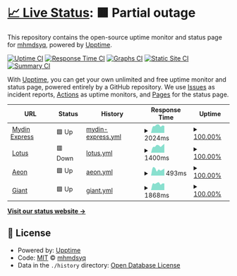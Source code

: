 # [📈 Live Status](https://mhmdsyq.github.io/upptime): <!--live status--> **🟧 Partial outage**

This repository contains the open-source uptime monitor and status page for [mhmdsyq](https://mhmdsyq.github.io/upptime), powered by [Upptime](https://github.com/upptime/upptime).

[![Uptime CI](https://github.com/mhmdsyq/upptime/workflows/Uptime%20CI/badge.svg)](https://github.com/mhmdsyq/upptime/actions?query=workflow%3A%22Uptime+CI%22)
[![Response Time CI](https://github.com/mhmdsyq/upptime/workflows/Response%20Time%20CI/badge.svg)](https://github.com/mhmdsyq/upptime/actions?query=workflow%3A%22Response+Time+CI%22)
[![Graphs CI](https://github.com/mhmdsyq/upptime/workflows/Graphs%20CI/badge.svg)](https://github.com/mhmdsyq/upptime/actions?query=workflow%3A%22Graphs+CI%22)
[![Static Site CI](https://github.com/mhmdsyq/upptime/workflows/Static%20Site%20CI/badge.svg)](https://github.com/mhmdsyq/upptime/actions?query=workflow%3A%22Static+Site+CI%22)
[![Summary CI](https://github.com/mhmdsyq/upptime/workflows/Summary%20CI/badge.svg)](https://github.com/mhmdsyq/upptime/actions?query=workflow%3A%22Summary+CI%22)

With [Upptime](https://upptime.js.org), you can get your own unlimited and free uptime monitor and status page, powered entirely by a GitHub repository. We use [Issues](https://github.com/mhmdsyq/upptime/issues) as incident reports, [Actions](https://github.com/mhmdsyq/upptime/actions) as uptime monitors, and [Pages](https://mhmdsyq.github.io/upptime) for the status page.

<!--start: status pages-->
<!-- This summary is generated by Upptime (https://github.com/upptime/upptime) -->
<!-- Do not edit this manually, your changes will be overwritten -->
<!-- prettier-ignore -->
| URL | Status | History | Response Time | Uptime |
| --- | ------ | ------- | ------------- | ------ |
| <img alt="" src="https://favicons.githubusercontent.com/mydinexpress.my" height="13"> [Mydin Express](https://mydinexpress.my) | 🟩 Up | [mydin-express.yml](https://github.com/mhmdsyq/upptime/commits/HEAD/history/mydin-express.yml) | <details><summary><img alt="Response time graph" src="./graphs/mydin-express/response-time-week.png" height="20"> 2024ms</summary><br><a href="https://mhmdsyq.github.io/upptime/history/mydin-express"><img alt="Response time 2174" src="https://img.shields.io/endpoint?url=https%3A%2F%2Fraw.githubusercontent.com%2Fmhmdsyq%2Fupptime%2FHEAD%2Fapi%2Fmydin-express%2Fresponse-time.json"></a><br><a href="https://mhmdsyq.github.io/upptime/history/mydin-express"><img alt="24-hour response time 1942" src="https://img.shields.io/endpoint?url=https%3A%2F%2Fraw.githubusercontent.com%2Fmhmdsyq%2Fupptime%2FHEAD%2Fapi%2Fmydin-express%2Fresponse-time-day.json"></a><br><a href="https://mhmdsyq.github.io/upptime/history/mydin-express"><img alt="7-day response time 2024" src="https://img.shields.io/endpoint?url=https%3A%2F%2Fraw.githubusercontent.com%2Fmhmdsyq%2Fupptime%2FHEAD%2Fapi%2Fmydin-express%2Fresponse-time-week.json"></a><br><a href="https://mhmdsyq.github.io/upptime/history/mydin-express"><img alt="30-day response time 2174" src="https://img.shields.io/endpoint?url=https%3A%2F%2Fraw.githubusercontent.com%2Fmhmdsyq%2Fupptime%2FHEAD%2Fapi%2Fmydin-express%2Fresponse-time-month.json"></a><br><a href="https://mhmdsyq.github.io/upptime/history/mydin-express"><img alt="1-year response time 2174" src="https://img.shields.io/endpoint?url=https%3A%2F%2Fraw.githubusercontent.com%2Fmhmdsyq%2Fupptime%2FHEAD%2Fapi%2Fmydin-express%2Fresponse-time-year.json"></a></details> | <details><summary><a href="https://mhmdsyq.github.io/upptime/history/mydin-express">100.00%</a></summary><a href="https://mhmdsyq.github.io/upptime/history/mydin-express"><img alt="All-time uptime 100.00%" src="https://img.shields.io/endpoint?url=https%3A%2F%2Fraw.githubusercontent.com%2Fmhmdsyq%2Fupptime%2FHEAD%2Fapi%2Fmydin-express%2Fuptime.json"></a><br><a href="https://mhmdsyq.github.io/upptime/history/mydin-express"><img alt="24-hour uptime 100.00%" src="https://img.shields.io/endpoint?url=https%3A%2F%2Fraw.githubusercontent.com%2Fmhmdsyq%2Fupptime%2FHEAD%2Fapi%2Fmydin-express%2Fuptime-day.json"></a><br><a href="https://mhmdsyq.github.io/upptime/history/mydin-express"><img alt="7-day uptime 100.00%" src="https://img.shields.io/endpoint?url=https%3A%2F%2Fraw.githubusercontent.com%2Fmhmdsyq%2Fupptime%2FHEAD%2Fapi%2Fmydin-express%2Fuptime-week.json"></a><br><a href="https://mhmdsyq.github.io/upptime/history/mydin-express"><img alt="30-day uptime 100.00%" src="https://img.shields.io/endpoint?url=https%3A%2F%2Fraw.githubusercontent.com%2Fmhmdsyq%2Fupptime%2FHEAD%2Fapi%2Fmydin-express%2Fuptime-month.json"></a><br><a href="https://mhmdsyq.github.io/upptime/history/mydin-express"><img alt="1-year uptime 100.00%" src="https://img.shields.io/endpoint?url=https%3A%2F%2Fraw.githubusercontent.com%2Fmhmdsyq%2Fupptime%2FHEAD%2Fapi%2Fmydin-express%2Fuptime-year.json"></a></details>
| <img alt="" src="https://favicons.githubusercontent.com/corp.lotuss.com.my" height="13"> [Lotus](https://corp.lotuss.com.my) | 🟥 Down | [lotus.yml](https://github.com/mhmdsyq/upptime/commits/HEAD/history/lotus.yml) | <details><summary><img alt="Response time graph" src="./graphs/lotus/response-time-week.png" height="20"> 1400ms</summary><br><a href="https://mhmdsyq.github.io/upptime/history/lotus"><img alt="Response time 1434" src="https://img.shields.io/endpoint?url=https%3A%2F%2Fraw.githubusercontent.com%2Fmhmdsyq%2Fupptime%2FHEAD%2Fapi%2Flotus%2Fresponse-time.json"></a><br><a href="https://mhmdsyq.github.io/upptime/history/lotus"><img alt="24-hour response time 1796" src="https://img.shields.io/endpoint?url=https%3A%2F%2Fraw.githubusercontent.com%2Fmhmdsyq%2Fupptime%2FHEAD%2Fapi%2Flotus%2Fresponse-time-day.json"></a><br><a href="https://mhmdsyq.github.io/upptime/history/lotus"><img alt="7-day response time 1400" src="https://img.shields.io/endpoint?url=https%3A%2F%2Fraw.githubusercontent.com%2Fmhmdsyq%2Fupptime%2FHEAD%2Fapi%2Flotus%2Fresponse-time-week.json"></a><br><a href="https://mhmdsyq.github.io/upptime/history/lotus"><img alt="30-day response time 1434" src="https://img.shields.io/endpoint?url=https%3A%2F%2Fraw.githubusercontent.com%2Fmhmdsyq%2Fupptime%2FHEAD%2Fapi%2Flotus%2Fresponse-time-month.json"></a><br><a href="https://mhmdsyq.github.io/upptime/history/lotus"><img alt="1-year response time 1434" src="https://img.shields.io/endpoint?url=https%3A%2F%2Fraw.githubusercontent.com%2Fmhmdsyq%2Fupptime%2FHEAD%2Fapi%2Flotus%2Fresponse-time-year.json"></a></details> | <details><summary><a href="https://mhmdsyq.github.io/upptime/history/lotus">100.00%</a></summary><a href="https://mhmdsyq.github.io/upptime/history/lotus"><img alt="All-time uptime 100.00%" src="https://img.shields.io/endpoint?url=https%3A%2F%2Fraw.githubusercontent.com%2Fmhmdsyq%2Fupptime%2FHEAD%2Fapi%2Flotus%2Fuptime.json"></a><br><a href="https://mhmdsyq.github.io/upptime/history/lotus"><img alt="24-hour uptime 99.99%" src="https://img.shields.io/endpoint?url=https%3A%2F%2Fraw.githubusercontent.com%2Fmhmdsyq%2Fupptime%2FHEAD%2Fapi%2Flotus%2Fuptime-day.json"></a><br><a href="https://mhmdsyq.github.io/upptime/history/lotus"><img alt="7-day uptime 100.00%" src="https://img.shields.io/endpoint?url=https%3A%2F%2Fraw.githubusercontent.com%2Fmhmdsyq%2Fupptime%2FHEAD%2Fapi%2Flotus%2Fuptime-week.json"></a><br><a href="https://mhmdsyq.github.io/upptime/history/lotus"><img alt="30-day uptime 100.00%" src="https://img.shields.io/endpoint?url=https%3A%2F%2Fraw.githubusercontent.com%2Fmhmdsyq%2Fupptime%2FHEAD%2Fapi%2Flotus%2Fuptime-month.json"></a><br><a href="https://mhmdsyq.github.io/upptime/history/lotus"><img alt="1-year uptime 100.00%" src="https://img.shields.io/endpoint?url=https%3A%2F%2Fraw.githubusercontent.com%2Fmhmdsyq%2Fupptime%2FHEAD%2Fapi%2Flotus%2Fuptime-year.json"></a></details>
| <img alt="" src="https://favicons.githubusercontent.com/www.aeonretail.com.my" height="13"> [Aeon](https://www.aeonretail.com.my) | 🟩 Up | [aeon.yml](https://github.com/mhmdsyq/upptime/commits/HEAD/history/aeon.yml) | <details><summary><img alt="Response time graph" src="./graphs/aeon/response-time-week.png" height="20"> 493ms</summary><br><a href="https://mhmdsyq.github.io/upptime/history/aeon"><img alt="Response time 467" src="https://img.shields.io/endpoint?url=https%3A%2F%2Fraw.githubusercontent.com%2Fmhmdsyq%2Fupptime%2FHEAD%2Fapi%2Faeon%2Fresponse-time.json"></a><br><a href="https://mhmdsyq.github.io/upptime/history/aeon"><img alt="24-hour response time 551" src="https://img.shields.io/endpoint?url=https%3A%2F%2Fraw.githubusercontent.com%2Fmhmdsyq%2Fupptime%2FHEAD%2Fapi%2Faeon%2Fresponse-time-day.json"></a><br><a href="https://mhmdsyq.github.io/upptime/history/aeon"><img alt="7-day response time 493" src="https://img.shields.io/endpoint?url=https%3A%2F%2Fraw.githubusercontent.com%2Fmhmdsyq%2Fupptime%2FHEAD%2Fapi%2Faeon%2Fresponse-time-week.json"></a><br><a href="https://mhmdsyq.github.io/upptime/history/aeon"><img alt="30-day response time 467" src="https://img.shields.io/endpoint?url=https%3A%2F%2Fraw.githubusercontent.com%2Fmhmdsyq%2Fupptime%2FHEAD%2Fapi%2Faeon%2Fresponse-time-month.json"></a><br><a href="https://mhmdsyq.github.io/upptime/history/aeon"><img alt="1-year response time 467" src="https://img.shields.io/endpoint?url=https%3A%2F%2Fraw.githubusercontent.com%2Fmhmdsyq%2Fupptime%2FHEAD%2Fapi%2Faeon%2Fresponse-time-year.json"></a></details> | <details><summary><a href="https://mhmdsyq.github.io/upptime/history/aeon">100.00%</a></summary><a href="https://mhmdsyq.github.io/upptime/history/aeon"><img alt="All-time uptime 100.00%" src="https://img.shields.io/endpoint?url=https%3A%2F%2Fraw.githubusercontent.com%2Fmhmdsyq%2Fupptime%2FHEAD%2Fapi%2Faeon%2Fuptime.json"></a><br><a href="https://mhmdsyq.github.io/upptime/history/aeon"><img alt="24-hour uptime 100.00%" src="https://img.shields.io/endpoint?url=https%3A%2F%2Fraw.githubusercontent.com%2Fmhmdsyq%2Fupptime%2FHEAD%2Fapi%2Faeon%2Fuptime-day.json"></a><br><a href="https://mhmdsyq.github.io/upptime/history/aeon"><img alt="7-day uptime 100.00%" src="https://img.shields.io/endpoint?url=https%3A%2F%2Fraw.githubusercontent.com%2Fmhmdsyq%2Fupptime%2FHEAD%2Fapi%2Faeon%2Fuptime-week.json"></a><br><a href="https://mhmdsyq.github.io/upptime/history/aeon"><img alt="30-day uptime 100.00%" src="https://img.shields.io/endpoint?url=https%3A%2F%2Fraw.githubusercontent.com%2Fmhmdsyq%2Fupptime%2FHEAD%2Fapi%2Faeon%2Fuptime-month.json"></a><br><a href="https://mhmdsyq.github.io/upptime/history/aeon"><img alt="1-year uptime 100.00%" src="https://img.shields.io/endpoint?url=https%3A%2F%2Fraw.githubusercontent.com%2Fmhmdsyq%2Fupptime%2FHEAD%2Fapi%2Faeon%2Fuptime-year.json"></a></details>
| <img alt="" src="https://favicons.githubusercontent.com/www.giant.com.my" height="13"> [Giant](https://www.giant.com.my) | 🟩 Up | [giant.yml](https://github.com/mhmdsyq/upptime/commits/HEAD/history/giant.yml) | <details><summary><img alt="Response time graph" src="./graphs/giant/response-time-week.png" height="20"> 1868ms</summary><br><a href="https://mhmdsyq.github.io/upptime/history/giant"><img alt="Response time 1999" src="https://img.shields.io/endpoint?url=https%3A%2F%2Fraw.githubusercontent.com%2Fmhmdsyq%2Fupptime%2FHEAD%2Fapi%2Fgiant%2Fresponse-time.json"></a><br><a href="https://mhmdsyq.github.io/upptime/history/giant"><img alt="24-hour response time 1872" src="https://img.shields.io/endpoint?url=https%3A%2F%2Fraw.githubusercontent.com%2Fmhmdsyq%2Fupptime%2FHEAD%2Fapi%2Fgiant%2Fresponse-time-day.json"></a><br><a href="https://mhmdsyq.github.io/upptime/history/giant"><img alt="7-day response time 1868" src="https://img.shields.io/endpoint?url=https%3A%2F%2Fraw.githubusercontent.com%2Fmhmdsyq%2Fupptime%2FHEAD%2Fapi%2Fgiant%2Fresponse-time-week.json"></a><br><a href="https://mhmdsyq.github.io/upptime/history/giant"><img alt="30-day response time 1999" src="https://img.shields.io/endpoint?url=https%3A%2F%2Fraw.githubusercontent.com%2Fmhmdsyq%2Fupptime%2FHEAD%2Fapi%2Fgiant%2Fresponse-time-month.json"></a><br><a href="https://mhmdsyq.github.io/upptime/history/giant"><img alt="1-year response time 1999" src="https://img.shields.io/endpoint?url=https%3A%2F%2Fraw.githubusercontent.com%2Fmhmdsyq%2Fupptime%2FHEAD%2Fapi%2Fgiant%2Fresponse-time-year.json"></a></details> | <details><summary><a href="https://mhmdsyq.github.io/upptime/history/giant">100.00%</a></summary><a href="https://mhmdsyq.github.io/upptime/history/giant"><img alt="All-time uptime 100.00%" src="https://img.shields.io/endpoint?url=https%3A%2F%2Fraw.githubusercontent.com%2Fmhmdsyq%2Fupptime%2FHEAD%2Fapi%2Fgiant%2Fuptime.json"></a><br><a href="https://mhmdsyq.github.io/upptime/history/giant"><img alt="24-hour uptime 100.00%" src="https://img.shields.io/endpoint?url=https%3A%2F%2Fraw.githubusercontent.com%2Fmhmdsyq%2Fupptime%2FHEAD%2Fapi%2Fgiant%2Fuptime-day.json"></a><br><a href="https://mhmdsyq.github.io/upptime/history/giant"><img alt="7-day uptime 100.00%" src="https://img.shields.io/endpoint?url=https%3A%2F%2Fraw.githubusercontent.com%2Fmhmdsyq%2Fupptime%2FHEAD%2Fapi%2Fgiant%2Fuptime-week.json"></a><br><a href="https://mhmdsyq.github.io/upptime/history/giant"><img alt="30-day uptime 100.00%" src="https://img.shields.io/endpoint?url=https%3A%2F%2Fraw.githubusercontent.com%2Fmhmdsyq%2Fupptime%2FHEAD%2Fapi%2Fgiant%2Fuptime-month.json"></a><br><a href="https://mhmdsyq.github.io/upptime/history/giant"><img alt="1-year uptime 100.00%" src="https://img.shields.io/endpoint?url=https%3A%2F%2Fraw.githubusercontent.com%2Fmhmdsyq%2Fupptime%2FHEAD%2Fapi%2Fgiant%2Fuptime-year.json"></a></details>

<!--end: status pages-->

[**Visit our status website →**](https://mhmdsyq.github.io/upptime)

## 📄 License

- Powered by: [Upptime](https://github.com/upptime/upptime)
- Code: [MIT](./LICENSE) © [mhmdsyq](https://mhmdsyq.github.io/upptime)
- Data in the `./history` directory: [Open Database License](https://opendatacommons.org/licenses/odbl/1-0/)
